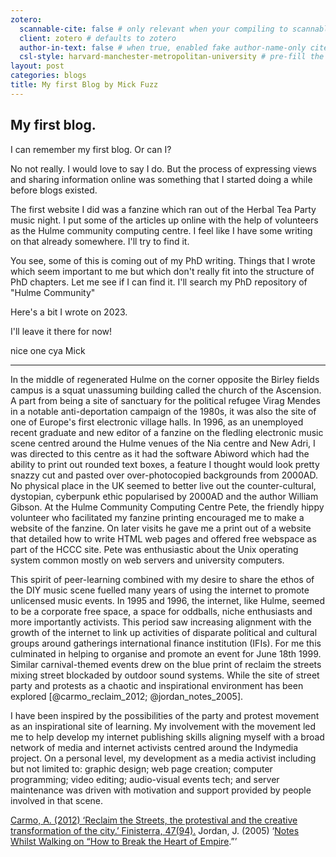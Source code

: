```yaml
---
zotero:
  scannable-cite: false # only relevant when your compiling to scannable-cite .odt
  client: zotero # defaults to zotero
  author-in-text: false # when true, enabled fake author-name-only cites by replacing it with the text of the last names of the authors
  csl-style: harvard-manchester-metropolitan-university # pre-fill the style
layout: post
categories: blogs
title: My first Blog by Mick Fuzz
---
```


## My first blog.

I can remember my first blog. Or can I?

No not really. I would love to say I do. But the process of expressing views and sharing information online was something that I started doing a while before blogs existed.

The first website I did was a fanzine which ran out of the Herbal Tea Party music night. I put some of the articles up online with the help of volunteers as the Hulme community computing centre. I feel like I have some writing on that already somewhere. I'll try to find it.

You see, some of this is coming out of my PhD writing. Things that I wrote which seem important to me but which don't really fit into the structure of PhD chapters. Let me see if I can find it. I'll search my PhD repository of "Hulme Community"

Here's a bit I wrote on 2023.

I'll leave it there for now!

nice one
cya
Mick

---

In the middle of regenerated Hulme on the corner opposite the Birley fields campus is a squat unassuming building called the church of the Ascension. A part from being  a site of sanctuary for the political refugee Virag Mendes in a notable anti-deportation campaign of the 1980s, it was also the site of one of Europe's first electronic village halls. In 1996, as an unemployed recent graduate and new editor of a fanzine on the fledling electronic music scene centred around the Hulme venues of the Nia centre and New Adri, I was directed to this centre as it had the software Abiword which had the ability to print out rounded text boxes, a feature I thought would look pretty snazzy cut and pasted over over-photocopied backgrounds from 2000AD. No physical place in the UK seemed to better live out the counter-cultural, dystopian, cyberpunk ethic popularised by 2000AD and the author William Gibson. At the Hulme Community Computing Centre Pete, the friendly hippy volunteer who facilitated my fanzine printing encouraged me to make a website of the fanzine. On later visits he gave me a print out of a website that detailed how to write HTML web pages and offered free webspace as part of the HCCC site. Pete was enthusiastic about the Unix operating system common mostly on web servers and university computers.

This spirit of peer-learning combined with my desire to share the ethos of the DIY music scene fuelled many years of using the internet to promote unlicensed music events. In 1995 and 1996, the internet, like Hulme, seemed to be a corporate free space, a space for oddballs, niche enthusiasts and more importantly activists. This period saw increasing alignment with the growth of the internet to link up activities of disparate political and cultural groups around gatherings international finance institution (IFIs). For me this culminated in helping to organise and promote an event for June 18th 1999. Similar carnival-themed events drew on the blue print of reclaim the streets mixing street blockaded by outdoor sound systems. While the site of street party and protests as a chaotic and inspirational environment has been explored [@carmo_reclaim_2012; @jordan_notes_2005].

I have been inspired by the possibilities of the party and protest movement as an inspirational site of learning. My involvement with the movement led me to help develop my internet publishing skills aligning myself with a broad network of media and internet activists centred around the Indymedia project. On a personal level, my development as a media activist including but not limited to: graphic design; web page creation; computer programming; video editing; audio-visual events tech; and server maintenance was driven with motivation and support provided by people involved in that scene.

[Carmo, A. (2012) ‘Reclaim the Streets, the protestival and the creative transformation of the city.’ Finisterra, 47(94).][4ac4df3a]
Jordan, J. (2005) ‘[Notes Whilst Walking on “How to Break the Heart of Empire](http://transform.eipcp.net/transversal/1007/jordan/en/print.html).”’

  [4ac4df3a]: https://pdfs.semanticscholar.org/0b68/1d28f1f06ae3cfb294f69be272e45e9dfb5b.pdf "pdf file"
